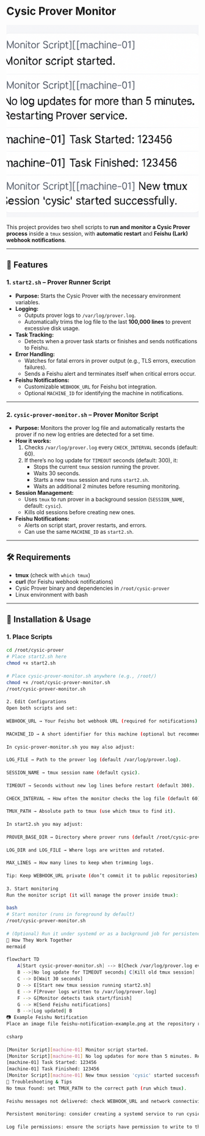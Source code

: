 # Cysic Prover Monitor

![Feishu Notification Example](feishu-notification-example.png)

This project provides two shell scripts to **run and monitor a Cysic Prover process** inside a `tmux` session, with **automatic restart** and **Feishu (Lark) webhook notifications**.

---

## 📌 Features

### 1. `start2.sh` – Prover Runner Script
- **Purpose:** Starts the Cysic Prover with the necessary environment variables.
- **Logging:**
  - Outputs prover logs to `/var/log/prover.log`.
  - Automatically trims the log file to the last **100,000 lines** to prevent excessive disk usage.
- **Task Tracking:**
  - Detects when a prover task starts or finishes and sends notifications to Feishu.
- **Error Handling:**
  - Watches for fatal errors in prover output (e.g., TLS errors, execution failures).
  - Sends a Feishu alert and terminates itself when critical errors occur.
- **Feishu Notifications:**
  - Customizable `WEBHOOK_URL` for Feishu bot integration.
  - Optional `MACHINE_ID` for identifying the machine in notifications.

---

### 2. `cysic-prover-monitor.sh` – Prover Monitor Script
- **Purpose:** Monitors the prover log file and automatically restarts the prover if no new log entries are detected for a set time.
- **How it works:**
  1. Checks `/var/log/prover.log` every `CHECK_INTERVAL` seconds (default: 60).
  2. If there’s no log update for `TIMEOUT` seconds (default: 300), it:
     - Stops the current `tmux` session running the prover.
     - Waits 30 seconds.
     - Starts a new `tmux` session and runs `start2.sh`.
     - Waits an additional 2 minutes before resuming monitoring.
- **Session Management:**
  - Uses `tmux` to run prover in a background session (`SESSION_NAME`, default: `cysic`).
  - Kills old sessions before creating new ones.
- **Feishu Notifications:**
  - Alerts on script start, prover restarts, and errors.
  - Can use the same `MACHINE_ID` as `start2.sh`.

---

## 🛠 Requirements
- **tmux** (check with `which tmux`)
- **curl** (for Feishu webhook notifications)
- Cysic Prover binary and dependencies in `/root/cysic-prover`
- Linux environment with bash

---

## 🚀 Installation & Usage

### 1. Place Scripts
```bash
cd /root/cysic-prover
# Place start2.sh here
chmod +x start2.sh

# Place cysic-prover-monitor.sh anywhere (e.g., /root/)
chmod +x /root/cysic-prover-monitor.sh
/root/cysic-prover-monitor.sh

2. Edit Configurations
Open both scripts and set:

WEBHOOK_URL → Your Feishu bot webhook URL (required for notifications).

MACHINE_ID → A short identifier for this machine (optional but recommended).

In cysic-prover-monitor.sh you may also adjust:

LOG_FILE → Path to the prover log (default /var/log/prover.log).

SESSION_NAME → tmux session name (default cysic).

TIMEOUT → Seconds without new log lines before restart (default 300).

CHECK_INTERVAL → How often the monitor checks the log file (default 60).

TMUX_PATH → Absolute path to tmux (use which tmux to find it).

In start2.sh you may adjust:

PROVER_BASE_DIR → Directory where prover runs (default /root/cysic-prover).

LOG_DIR and LOG_FILE → Where logs are written and rotated.

MAX_LINES → How many lines to keep when trimming logs.

Tip: Keep WEBHOOK_URL private (don’t commit it to public repositories).

3. Start monitoring
Run the monitor script (it will manage the prover inside tmux):

bash
# Start monitor (runs in foreground by default)
/root/cysic-prover-monitor.sh

# (Optional) Run it under systemd or as a background job for persistence
🔄 How They Work Together
mermaid

flowchart TD
    A[Start cysic-prover-monitor.sh] --> B[Check /var/log/prover.log every CHECK_INTERVAL]
    B -->|No log update for TIMEOUT seconds| C[Kill old tmux session]
    C --> D[Wait 30 seconds]
    D --> E[Start new tmux session running start2.sh]
    E --> F[Prover logs written to /var/log/prover.log]
    F --> G[Monitor detects task start/finish]
    G --> H[Send Feishu notifications]
    B -->|Log updated| B
📷 Example Feishu Notification
Place an image file feishu-notification-example.png at the repository root (or change the image path above). Example notification texts:

csharp

[Monitor Script][machine-01] Monitor script started.
[Monitor Script][machine-01] No log updates for more than 5 minutes. Restarting Prover service.
[machine-01] Task Started: 123456
[machine-01] Task Finished: 123456
[Monitor Script][machine-01] New tmux session 'cysic' started successfully.
📝 Troubleshooting & Tips
No tmux found: set TMUX_PATH to the correct path (run which tmux).

Feishu messages not delivered: check WEBHOOK_URL and network connectivity from the host.

Persistent monitoring: consider creating a systemd service to run cysic-prover-monitor.sh at boot.

Log file permissions: ensure the scripts have permission to write to the configured LOG_FILE.
